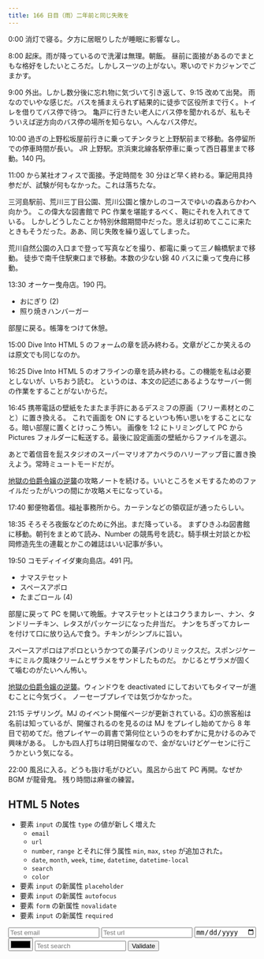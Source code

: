 ```yaml
---
title: 166 日目（雨）二年前と同じ失敗を
---
```


0:00 消灯で寝る。夕方に居眠りしたが睡眠に影響なし。

8:00 起床。雨が降っているので洗濯は無理。朝飯。
昼前に面接があるのでまともな格好をしたいところだ。しかしスーツの上がない。寒いのでドカジャンでごまかす。

9:00 外出。しかし数分後に忘れ物に気づいて引き返して、9:15 改めて出発。
雨なのでいやな感じだ。バスを捕まえられず結果的に徒歩で区役所まで行く。トイレを借りてバス停で待つ。
亀戸に行きたい老人にバス停を聞かれるが、私もそういえば逆方向のバス停の場所を知らない。へんなバス停だ。

10:00 過ぎの上野松坂屋前行きに乗ってチンタラと上野駅前まで移動。各停留所での停車時間が長い。
JR 上野駅。京浜東北線各駅停車に乗って西日暮里まで移動。140 円。

11:00 から某社オフィスで面接。予定時間を 30 分ほど早く終わる。筆記用具持参だが、試験が何もなかった。これは落ちたな。

三河島駅前、荒川三丁目公園、荒川公園と懐かしのコースでゆいの森あらかわへ向かう。
この偉大な図書館で PC 作業を堪能するべく、鞄にそれを入れてきている。
しかしどうしたことか特別休館期間中だった。思えば初めてここに来たときもそうだった。ああ、同じ失敗を繰り返してしまった。

荒川自然公園の入口まで登って写真などを撮り、都電に乗って三ノ輪橋駅まで移動。
徒歩で南千住駅東口まで移動。本数の少ない錦 40 バスに乗って曳舟に移動。

13:30 オーケー曳舟店。190 円。

* おにぎり (2)
* 照り焼きハンバーガー

部屋に戻る。帳簿をつけて休憩。

15:00 Dive Into HTML 5 のフォームの章を読み終わる。文章がどこか笑えるのは原文でも同じなのか。

16:25 Dive Into HTML 5 のオフラインの章を読み終わる。この機能を私は必要としないが、いちおう読む。
というのは、本文の記述にあるようなサーバー側の作業をすることがないからだ。

16:45 携帯電話の壁紙をたまたま手許にあるデスミフの原画（フリー素材とのこと）に置き換える。
これで画面を ON にするといつも怖い思いをすることになる。暗い部屋に置くとけっこう怖い。
画像を 1:2 にトリミングして PC から Pictures フォルダーに転送する。最後に設定画面の壁紙からファイルを選ぶ。

あとで着信音を髭スタジオのスーパーマリオアカペラのハリーアップ音に置き換えよう。常時ミュートモードだが。

[地獄の伯爵令嬢の逆襲][bshf20]の攻略ノートを続ける。いいところをメモするためのファイルだったがいつの間にか攻略メモになっている。

17:40 郵便物着信。福祉事務所から。カーテンなどの領収証が通ったらしい。

18:35 そろそろ夜飯などのために外出。まだ降っている。
まずひきふね図書館に移動。朝刊をまとめて読み、Number の競馬号を読む。騎手棋士対談とか松岡修造先生の連載とかこの雑誌はいい記事が多い。

19:50 コモディイイダ東向島店。491 円。

* ナマステセット
* スペースアポロ
* たまごロール (4)

部屋に戻って PC を開いて晩飯。ナマステセットとはコクうまカレー、ナン、タンドリーチキン、レタスがパッケージになった弁当だ。
ナンをちぎってカレーを付けて口に放り込んで食う。チキンがシンプルに旨い。

スペースアポロはアポロというかつての菓子パンのリミックスだ。スポンジケーキにミルク風味クリームとザラメをサンドしたものだ。
かじるとザラメが固くて噛むのがたいへん怖い。

[地獄の伯爵令嬢の逆襲][bshf20]。ウィンドウを deactivated にしておいてもタイマーが進むことに今気づく。
ノーセーブプレイでは気づかなかった。

21:15 テザリング。MJ のイベント開催ページが更新されている。幻の旅客船は名前は知っているが、開催されるのを見るのは
MJ をプレイし始めてから 8 年目で初めてだ。他プレイヤーの肩書で第何位というのをわずかに見かけるのみで興味がある。
しかも四人打ちは明日開催なので、金がないけどゲーセンに行こうかという気になる。

22:00 風呂に入る。どうも抜け毛がひどい。風呂から出て PC 再開。なぜか BGM が龍骨鬼。
残り時間は麻雀の練習。

## HTML 5 Notes

* 要素 `input` の属性 `type` の値が新しく増えた
  * `email`
  * `url`
  * `number`, `range` とそれに伴う属性 `min`, `max`, `step` が追加された。
  * `date`, `month`, `week`, `time`, `datetime`, `datetime-local`
  * `search`
  * `color`
* 要素 `input` の新属性 `placeholder`
* 要素 `input` の新属性 `autofocus`
* 要素 `form` の新属性 `novalidate`
* 要素 `input` の新属性 `required`

<form id="sample-form">
  <input type="email" placeholder="Test email">
  <input type="url" placeholder="Test url">
  <input type="date">
  <input type="color">
  <input type="search" placeholder="Test search" required>
  <input type="submit" value="Validate">
</form>

[bshf20]: https://wodifes.net/game/show/412

